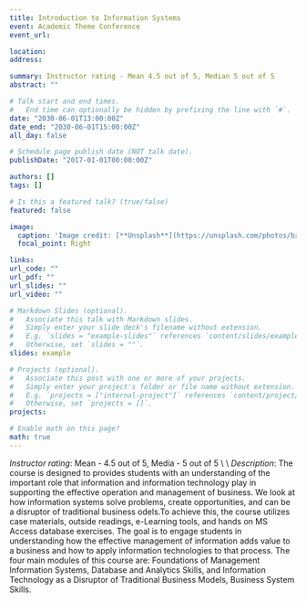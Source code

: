 ```yaml
---
title: Introduction to Information Systems
event: Academic Theme Conference
event_url: 

location: 
address:

summary: Instructor rating - Mean 4.5 out of 5, Median 5 out of 5
abstract: ""

# Talk start and end times.
#   End time can optionally be hidden by prefixing the line with `#`.
date: "2030-06-01T13:00:00Z"
date_end: "2030-06-01T15:00:00Z"
all_day: false

# Schedule page publish date (NOT talk date).
publishDate: "2017-01-01T00:00:00Z"

authors: []
tags: []

# Is this a featured talk? (true/false)
featured: false

image:
  caption: 'Image credit: [**Unsplash**](https://unsplash.com/photos/bzdhc5b3Bxs)'
  focal_point: Right

links:
url_code: ""
url_pdf: ""
url_slides: ""
url_video: ""

# Markdown Slides (optional).
#   Associate this talk with Markdown slides.
#   Simply enter your slide deck's filename without extension.
#   E.g. `slides = "example-slides"` references `content/slides/example-slides.md`.
#   Otherwise, set `slides = ""`.
slides: example

# Projects (optional).
#   Associate this post with one or more of your projects.
#   Simply enter your project's folder or file name without extension.
#   E.g. `projects = ["internal-project"]` references `content/project/deep-learning/index.md`.
#   Otherwise, set `projects = []`.
projects:

# Enable math on this page?
math: true
---
```


*Instructor rating*: Mean - 4.5 out of 5, Media - 5 out of 5 \\
\\
*Description*: The course is designed to provides students with an understanding of the important role that information and information technology play in supporting the effective operation and management of business. We look at how information systems solve problems, create opportunities, and can be a disruptor of traditional business  odels.To achieve this, the course utilizes case materials, outside readings, e-Learning tools, and hands on MS Access database exercises. The goal is to engage students in understanding how the effective management of information adds value to a business and how to apply information technologies to that process. The four main modules of this course are: Foundations of Management Information Systems, Database and Analytics Skills, and Information Technology as a Disruptor of Traditional Business Models, Business System Skills.